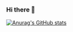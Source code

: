 ### Hi there 👋
[![Anurag's GitHub stats](https://github-readme-stats.vercel.app/api?username=feng1pan)](https://github.com/anuraghazra/github-readme-stats)
<!--
**feng1pan/feng1pan** is a ✨ _special_ ✨ repository because its `README.md` (this file) appears on your GitHub profile.

Here are some ideas to get you started:

- 🔭 I’m currently working on ...
- 🌱 I’m currently learning ...
- 👯 I’m looking to collaborate on ...
- 🤔 I’m looking for help with ...
- 💬 Ask me about ...
- 📫 How to reach me: ...
- 😄 Pronouns: ...
- ⚡ Fun fact: ...
-->
